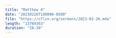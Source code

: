```yaml
---
title: "Matthew 4"
date: "20230226T100000-0500"
file: "https://cflcn.org/sermons/2023-02-26.m4a"
length: "13769363"
duration: "28:38"
---
```

